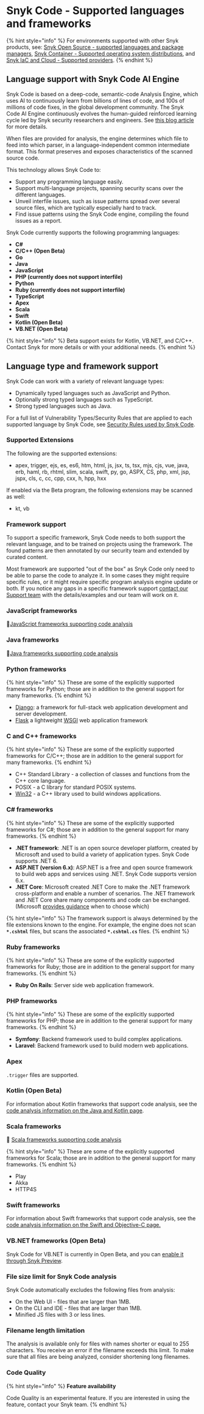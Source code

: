 # Snyk Code - Supported languages and frameworks

{% hint style="info" %}
For environments supported with other Snyk products, see: [Snyk Open Source - supported languages and package managers](../snyk-open-source/snyk-open-source-supported-languages-and-package-managers/), [Snyk Container - Supported operating system distributions](../snyk-container/how-snyk-container-works/supported-operating-system-distributions.md), and [Snyk IaC and Cloud - Supported providers](../../scan-infrastructure/supported-iac-and-cloud-providers.md).
{% endhint %}

## Language support with Snyk Code AI Engine

Snyk Code is based on a deep-code, semantic-code Analysis Engine, which uses AI to continuously learn from billions of lines of code, and 100s of millions of code fixes, in the global development community. The Snyk Code AI Engine continuously evolves the human-guided reinforced learning cycle led by Snyk security researchers and engineers. See [this blog article ](https://snyk.io/blog/advanced-technologies-behind-snyk-code/)for more details.

When files are provided for analysis, the engine determines which file to feed into which parser, in a language-independent common intermediate format. This format preserves and exposes characteristics of the scanned source code.

This technology allows Snyk Code to:

* Support any programming language easily.
* Support multi-language projects, spanning security scans over the different languages.
* Unveil interfile issues, such as issue patterns spread over several source files, which are typically especially hard to track.
* Find issue patterns using the Snyk Code engine, compiling the found issues as a report.

Snyk Code currently supports the following programming languages:

* **C#**
* **C/C++ (Open Beta)**
* **Go**
* **Java**
* **JavaScript**
* **PHP (currently does not support interfile)**
* **Python**
* **Ruby (currently does not support interfile)**
* **TypeScript**
* **Apex**
* **Scala**
* **Swift**&#x20;
* **Kotlin (Open Beta)**
* **VB.NET (Open Beta)**

{% hint style="info" %}
Beta support exists for Kotlin, VB.NET, and C/C++. Contact Snyk for more details or with your additional needs.
{% endhint %}

## Language type and framework support

Snyk Code can work with a variety of relevant language types:

* Dynamically typed languages such as JavaScript and Python.
* Optionally strong typed languages such as TypeScript.
* Strong typed languages such as Java.

For a full list of Vulnerability Types/Security Rules that are applied to each supported language by Snyk Code, see [Security Rules used by Snyk Code](../../scan-application-code/snyk-code/broken-reference/).

### Supported Extensions

The following are the supported extensions:

* apex, trigger, ejs, es, es6, htm, html, js, jsx, ts, tsx, mjs, cjs, vue, java, erb, haml, rb, rhtml, slim, scala, swift, py, go, ASPX, CS, php, xml, jsp, jspx, cls, c, cc, cpp, cxx, h, hpp, hxx

If enabled via the Beta program, the following extensions may be scanned as well:

* kt, vb

### Framework support

To support a specific framework, Snyk Code needs to both support the relevant language, and to be trained on projects using the framework. The found patterns are then annotated by our security team and extended by curated content.

Most framework are supported "out of the box" as Snyk Code only need to be able to parse the code to analyze it. In some cases they might require specific rules, or it might require specific program analysis engine update or both. If you notice any gaps in a specific framework support [contact our Support team](https://support.snyk.io/hc/en-us/requests/new) with the details/examples and our team will work on it.

### JavaScript frameworks

:link:[JavaScript frameworks supporting code analysis](../supported-languages-and-frameworks/javascript.md#code-analysis)

### Java frameworks

:link:[Java frameworks supporting code analysis](../supported-languages-and-frameworks/java-and-kotlin.md#code-analysis)

### Python frameworks

{% hint style="info" %}
These are some of the explicitly supported frameworks for Python; those are in addition to the general support for many frameworks.
{% endhint %}

* [Django](https://www.djangoproject.com): a framework for full-stack web application development and server development.
* [Flask](https://palletsprojects.com/p/flask/) a lightweight [WSGI](https://wsgi.readthedocs.io) web application framework

### C and C++ frameworks

{% hint style="info" %}
These are some of the explicitly supported frameworks for C/C++; those are in addition to the general support for many frameworks.
{% endhint %}

* C++ Standard Library - a collection of classes and functions from the C++ core language.
* POSIX - a C library for standard POSIX systems.
* [Win32](https://win32-framework.sourceforge.net/) - a C++ library used to build windows applications.

### C# frameworks

{% hint style="info" %}
These are some of the explicitly supported frameworks for C#; those are in addition to the general support for many frameworks.
{% endhint %}

* **.NET framework**: .NET is an open source developer platform, created by Microsoft and used to build a variety of application types. Snyk Code supports .NET 6.
* **ASP.NET (version 6.x)**: ASP.NET is a free and open source framework to build web apps and services using .NET. Snyk Code supports version 6.x.
* **.NET Core**: Microsoft created .NET Core to make the .NET framework cross-platform and enable a number of scenarios. The .NET framework and .NET Core share many components and code can be exchanged. (Microsoft [provides guidance](https://docs.microsoft.com/en-us/dotnet/standard/choosing-core-framework-server) when to choose which)

{% hint style="info" %}
The framework support is always determined by the file extensions known to the engine. For example, the engine does not scan **`*.cshtml`** files, but scans the associated **`*.cshtml.cs`** files.
{% endhint %}

### Ruby frameworks

{% hint style="info" %}
These are some of the explicitly supported frameworks for Ruby; those are in addition to the general support for many frameworks.
{% endhint %}

* **Ruby On Rails**: Server side web application framework.

### PHP frameworks

{% hint style="info" %}
These are some of the explicitly supported frameworks for PHP; those are in addition to the general support for many frameworks.
{% endhint %}

* **Symfony**: Backend framework used to build complex applications.
* **Laravel**: Backend framework used to build modern web applications.

### Apex

`.trigger` files are supported.

### Kotlin (Open Beta)

For information about Kotlin frameworks that support code analysis, see the [code analysis information on the Java and Kotlin page](../supported-languages-and-frameworks/java-and-kotlin.md#code-analysis).

### Scala frameworks

:link: [Scala frameworks supporting code analysis](../supported-languages-and-frameworks/scala.md)

{% hint style="info" %}
These are some of the explicitly supported frameworks for Scala; those are in addition to the general support for many frameworks.
{% endhint %}

* Play
* Akka
* HTTP4S

### Swift frameworks&#x20;

For information about Swift frameworks that support code analysis, see the [code analysis information on the Swift and Objective-C page.](../supported-languages-and-frameworks/swift-and-objective-c.md)

### VB.NET frameworks (Open Beta)

Snyk Code for VB.NET is currently in Open Beta, and you can [enable it through Snyk Preview](../../snyk-admin/manage-settings/snyk-preview.md).

### File size limit for Snyk Code analysis

Snyk Code automatically excludes the following files from analysis:

* On the Web UI - files that are larger than 1MB.
* On the CLI and IDE - files that are larger than 1MB.
* Minified JS files with 3 or less lines.

### Filename length limitation

The analysis is available only for files with names shorter or equal to 255 characters. You receive an error if the filename exceeds this limit. To make sure that all files are being analyzed, consider shortening long filenames.

### Code Quality

{% hint style="info" %}
**Feature availability**

Code Quality is an experimental feature. If you are interested in using the feature, contact your Snyk team.
{% endhint %}
